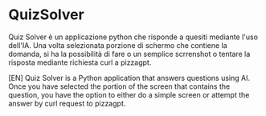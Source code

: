 # QuizSolver
Quiz Solver è un applicazione python che risponde a quesiti mediante l'uso dell'IA.
Una volta selezionata porzione di schermo che contiene la domanda, si ha la possibilità di fare o un semplice scrrenshot o tentare la risposta mediante richiesta curl a pizzagpt.

[EN]
Quiz Solver is a Python application that answers questions using AI.
Once you have selected the portion of the screen that contains the question, you have the option to either do a simple screen or attempt the answer by curl request to pizzagpt.

